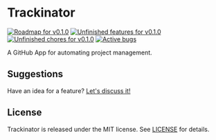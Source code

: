 # Trackinator

[![Roadmap for v0.1.0][badge-roadmap]][roadmap]
[![Unfinished features for v0.1.0][badge-features]][features]
[![Unfinished chores for v0.1.0][badge-chores]][chores]
[![Active bugs][badge-bugs]][bugs]

A GitHub App for automating project management.

## Suggestions

Have an idea for a feature? [Let's discuss it!][suggestions]

## License

Trackinator is released under the MIT license. See [LICENSE][license] for details.

<!-- LINKS -->

[roadmap]: https://github.com/icorbrey/trackinator/issues/1 "View the current roadmap for icorbrey/trackinator"
[license]: https://github.com/icorbrey/trackinator/blob/master/LICENSE "View the license for icorbrey/trackinator"
[bugs]: https://github.com/icorbrey/trackinator/issues?q=is%3Aopen+is%3Aissue+label%3Abug "View open bugs in icorbrey/trackinator"
[suggestions]: https://github.com/icorbrey/trackinator/discussions/categories/ideas "View suggested features for icorbrey/trackinator"
[chores]: https://github.com/icorbrey/trackinator/issues?q=is%3Aopen+is%3Aissue+label%3Achore+milestone%3Av0.1.0 "View in-progress chores in icorbrey/trackinator"
[features]: https://github.com/icorbrey/trackinator/issues?q=is%3Aopen+is%3Aissue+label%3Afeature+milestone%3Av0.1.0 "View in-progress features in icorbrey/trackinator"

<!-- BADGES -->

[badge-bugs]: https://img.shields.io/github/issues-search/icorbrey/trackinator?color=%23FF0000&label=bugs&query=is%3Aopen%20is%3Aissue%20label%3Abug&style=flat-square
[badge-chores]: https://img.shields.io/github/issues-search/icorbrey/trackinator?color=%23FFFF00&label=chores&query=is%3Aopen%20is%3Aissue%20label%3Achore%20milestone%3Av0.1.0&style=flat-square
[badge-features]: https://img.shields.io/github/issues-search/icorbrey/trackinator?color=%230088FF&label=features&query=is%3Aopen%20is%3Aissue%20label%3Afeature%20milestone%3Av0.1.0&style=flat-square
[badge-roadmap]: https://img.shields.io/github/milestones/progress-percent/icorbrey/trackinator/1?color=%23008888&style=flat-square
